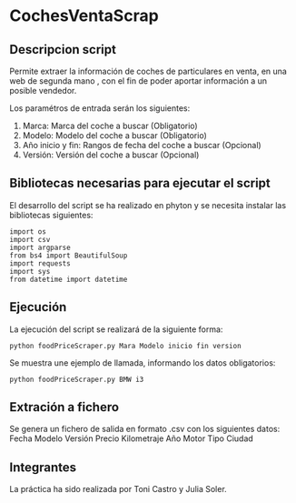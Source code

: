 # CochesVentaScrap

## Descripcion script

Permite extraer la información de coches de particulares en venta, en una web de segunda mano , con el fin de poder aportar información a un posible vendedor. 

Los paramétros de entrada serán los siguientes:

1. Marca: Marca del coche a buscar (Obligatorio)
2. Modelo: Modelo del coche a buscar (Obligatorio)
3. Año inicio y fin: Rangos de fecha del coche a buscar (Opcional)
4. Versión: Versión del coche a buscar (Opcional)

## Bibliotecas necesarias para ejecutar el script

El desarrollo del script se ha realizado en phyton y se necesita instalar las bibliotecas siguientes:

    import os
    import csv
    import argparse
    from bs4 import BeautifulSoup
    import requests
    import sys
    from datetime import datetime

## Ejecución

La ejecución del script se realizará de la siguiente forma:

    python foodPriceScraper.py Mara Modelo inicio fin version
    
Se muestra une ejemplo de llamada, informando los datos obligatorios:

    python foodPriceScraper.py BMW i3
    
## Extración a fichero

Se genera un fichero de salida en formato .csv con los siguientes datos:
    Fecha
    Modelo
    Versión
    Precio
    Kilometraje
    Año
    Motor
    Tipo
    Ciudad
   
## Integrantes   
   La práctica ha sido realizada por Toni Castro y Julia Soler.
   
